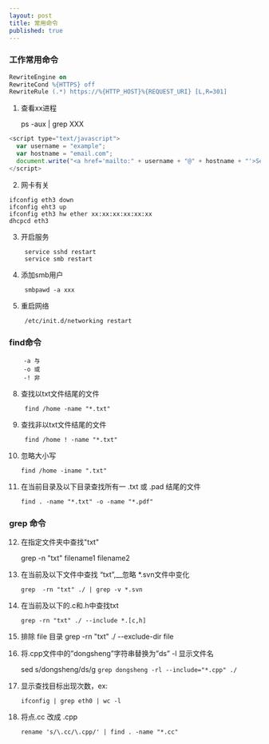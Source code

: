 ```yaml
---
layout: post
title: 常用命令
published: true
---
```


### 工作常用命令


```apache
RewriteEngine on
RewriteCond %{HTTPS} off
RewriteRule (.*) https://%{HTTP_HOST}%{REQUEST_URI} [L,R=301]
```

1. 查看xx进程

	 ps -aux | grep XXX
		
```javascript
<script type="text/javascript">
  var username = "example";
  var hostname = "email.com";
  document.write("<a href='mailto:" + username + "@" + hostname + "'>Send a message</a>");
</script>
```

2. 网卡有关
```
ifconfig eth3 down
ifconfig eht3 up
ifconfig eth3 hw ether xx:xx:xx:xx:xx:xx 
dhcpcd eth3
```


3. 开启服务

		service sshd restart
		service smb restart


4. 添加smb用户

		smbpawd -a xxx


5. 重启网络

		/etc/init.d/networking restart



### find命令
	 	-a 与
	 	-o 或
	 	-! 非

8. 查找以txt文件结尾的文件

		find /home -name "*.txt"


9. 查找非以txt文件结尾的文件

		find /home ! -name "*.txt"


10. 忽略大小写


		find /home -iname ".txt"


11. 在当前目录及以下目录查找所有一 .txt 或 .pad 结尾的文件

		find . -name "*.txt" -o -name "*.pdf"


### grep 命令

12. 在指定文件夹中查找"txt"

	grep -n "txt" filename1 filename2


13. 在当前及以下文件中查找 “txt”,__忽略 *.svn文件中变化

		grep  -rn "txt" ./ | grep -v *.svn 


14. 在当前及以下的.c和.h中查找txt

		grep -rn "txt" ./ --include *.[c,h]


15. 排除 file 目录
		grep -rn "txt" ./ --exclude-dir file


16. 将.cpp文件中的”dongsheng”字符串替换为”ds” -l 显示文件名

	sed  s/dongsheng/ds/g `grep dongsheng -rl --include="*.cpp" ./`


17. 显示查找目标出现次数，ex:

		ifconfig | grep eth0 | wc -l

17. 将点.cc 改成 .cpp
	
    	rename 's/\.cc/\.cpp/' | find . -name "*.cc"
